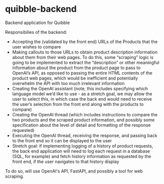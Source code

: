 # quibble-backend
Backend application for Quibble

Responsibilies of the backend: 
- Accepting the (validated by the front end) URLs of the Products that the user wishes to compare
- Making callouts to those URLs to obtain product description information about them from their web pages.  To do this, some “scraping” logic is going to be implemented to extract the “description” or other meaningful information about the product from the product page to pass to OpenAI’s API, as opposed to passing the entire HTML contents of the product web pages, which would be inefficient and potentially overwhelm the API with too much irrelevant information
- Creating the OpenAI assistant (note, this includes specifying which language model we’d like to use - as a stretch goal, we may allow the user to select this, in which case the back end would need to receive the user’s selection from the front end along with the products to compare)
- Creating the OpenAI thread (which includes instructions to compare the two products and the scraped product information, and possibly some specification about the level of detail and formatting of the response requested)
- Executing the OpenAI thread, receiving the response, and passing back to the front end so it can be displayed to the user
- Stretch goal: if implementing logging of a history of product requests, the back end application will need to log each request in a database (SQL, for example) and fetch history information as requested by the front end, if the user navigates to that history display


To do so, will use OpenAI's API, FastAPI, and possibly a tool for web scraping.